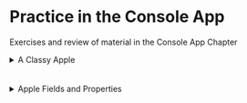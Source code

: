 # Practice in the Console App
Exercises and review of material in the Console App Chapter

<details>
<summary> A Classy Apple </summary>

1. Develop an abstraction for a console app apple that the `Main()` method wants to eat. The `Main()` method likes all kind of apples, but it doesn’t like to ingest pesticides. Of course, once the apple is gone the `Main()` method doesn’t want to keep trying to eat it!

2. Start by figuring out the details that matter for this abstraction. After you’ve done that, figure out the fields, properties, and methods your `Apple()` class should implement. If you want to, you could even draw a UML class diagram of your `Apple()` class.

- Note: The next few exercises will implement the design from this exercise.

- See Solution [Here](AClassyApple.md).

</details>
<br></br>


<details>
<summary> Apple Fields and Properties</summary>

1. Implement the fields and properties for the Apple class from the previous exercise. 

```C#
using System;

namespace AClassyApple
{
    public class Apple
    {
        #region Fields

        float ammountLeft;
        bool organic;

        #endregion

        #region Properties
        
        public float AmmountLeft
        {
            get { return ammountLeft; }
        }

        public bool Organic
        {
            get { return organic; }
        }
    }
}


```

</details>